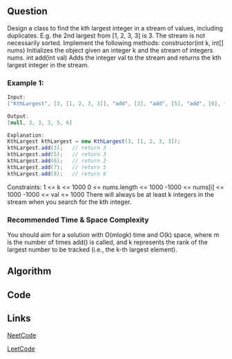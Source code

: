 ## Question
Design a class to find the kth largest integer in a stream of values, including duplicates. E.g. the 2nd largest from [1, 2, 3, 3] is 3. The stream is not necessarily sorted.
Implement the following methods:
constructor(int k, int[] nums) Initializes the object given an integer k and the stream of integers nums.
int add(int val) Adds the integer val to the stream and returns the kth largest integer in the stream.
### Example 1:


```java
Input:
["KthLargest", [3, [1, 2, 3, 3]], "add", [3], "add", [5], "add", [6], "add", [7], "add", [8]]

Output:
[null, 3, 3, 3, 5, 6]

Explanation:
KthLargest kthLargest = new KthLargest(3, [1, 2, 3, 3]);
kthLargest.add(3);   // return 3
kthLargest.add(5);   // return 3
kthLargest.add(6);   // return 3
kthLargest.add(7);   // return 5
kthLargest.add(8);   // return 6

```
Constraints:
1 <= k <= 1000
0 <= nums.length <= 1000
-1000 <= nums[i] <= 1000
-1000 <= val <= 1000
There will always be at least k integers in the stream when you search for the kth integer.


### Recommended Time & Space Complexity

You should aim for a solution with O(mlogk) time and O(k) space, where m is the number of times add() is called, and k represents the rank of the largest number to be tracked (i.e., the k-th largest element).






## Algorithm

## Code

## Links

[NeetCode](https://neetcode.io/problems/kth-largest-integer-in-a-stream)

[LeetCode](https://leetcode.com/problems/kth-largest-integer-in-a-stream)
